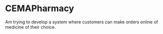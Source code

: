 # CEMAPharmacy
Am trying to develop a system where customers can make orders online of medicine of their choice.
